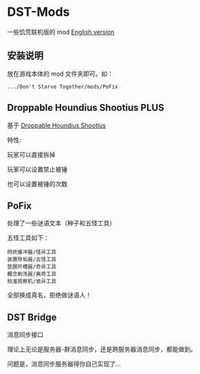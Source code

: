 # DST-Mods
一些饥荒联机版的 mod
[English version](README.md)

## 安装说明
放在游戏本体的 mod 文件夹即可。如：
```
.../Don't Starve Together/mods/PoFix
```


## Droppable Houndius Shootius PLUS

基于 [Droppable Houndius Shootius](https://steamcommunity.com/sharedfiles/filedetails/?id=2134460617)

特性:

玩家可以直接拆掉

玩家可以设置禁止被锤

也可以设置被锤的次数

## PoFix

处理了一些谜语文本（种子和五怪工具）

五怪工具如下：
```
网状缓冲器/怪异工具
装置除垢器/古怪工具
垫圈开槽器/奇异工具
概念刷洗器/离奇工具
校准观察机/诡异工具
```
全部换成真名，拒绝做谜语人！

## DST Bridge
消息同步接口

理论上无论是服务器-群消息同步，还是跨服务器消息同步，都能做到。

问题是，消息同步服务器得你自己实现了...
